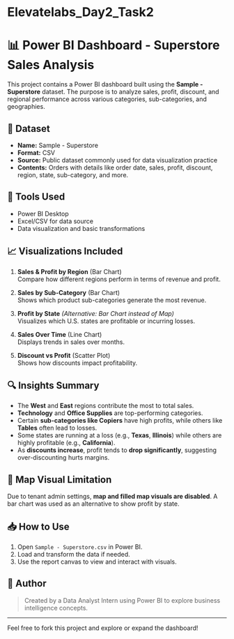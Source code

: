 # Elevatelabs_Day2_Task2
# 📊 Power BI Dashboard - Superstore Sales Analysis

This project contains a Power BI dashboard built using the **Sample - Superstore** dataset. The purpose is to analyze sales, profit, discount, and regional performance across various categories, sub-categories, and geographies.

## 📁 Dataset
- **Name:** Sample - Superstore
- **Format:** CSV
- **Source:** Public dataset commonly used for data visualization practice
- **Contents:** Orders with details like order date, sales, profit, discount, region, state, sub-category, and more.

## 🔧 Tools Used
- Power BI Desktop
- Excel/CSV for data source
- Data visualization and basic transformations

## 📈 Visualizations Included

1. **Sales & Profit by Region** (Bar Chart)  
   Compare how different regions perform in terms of revenue and profit.

2. **Sales by Sub-Category** (Bar Chart)  
   Shows which product sub-categories generate the most revenue.

3. **Profit by State** *(Alternative: Bar Chart instead of Map)*  
   Visualizes which U.S. states are profitable or incurring losses.

4. **Sales Over Time** (Line Chart)  
   Displays trends in sales over months.

5. **Discount vs Profit** (Scatter Plot)  
   Shows how discounts impact profitability.

## 🔍 Insights Summary

- The **West** and **East** regions contribute the most to total sales.
- **Technology** and **Office Supplies** are top-performing categories.
- Certain **sub-categories like Copiers** have high profits, while others like **Tables** often lead to losses.
- Some states are running at a loss (e.g., **Texas**, **Illinois**) while others are highly profitable (e.g., **California**).
- As **discounts increase**, profit tends to **drop significantly**, suggesting over-discounting hurts margins.

## 🚫 Map Visual Limitation
Due to tenant admin settings, **map and filled map visuals are disabled**. A bar chart was used as an alternative to show profit by state.

## 📥 How to Use

1. Open `Sample - Superstore.csv` in Power BI.
2. Load and transform the data if needed.
3. Use the report canvas to view and interact with visuals.

## 📌 Author

> Created by a Data Analyst Intern using Power BI to explore business intelligence concepts.

---

Feel free to fork this project and explore or expand the dashboard!
